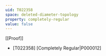 ```yaml
---
uid: T022358
space: deleted-diameter-topology
property: completely-regular
value: false
---
```

[[Proof]]

* [T022358] [Completely Regular|P000012]

